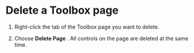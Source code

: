 
# Delete a Toolbox page




1. Right-click the tab of the Toolbox page you want to delete.
    
2. Choose  **Delete Page** . All controls on the page are deleted at the same time.
    



